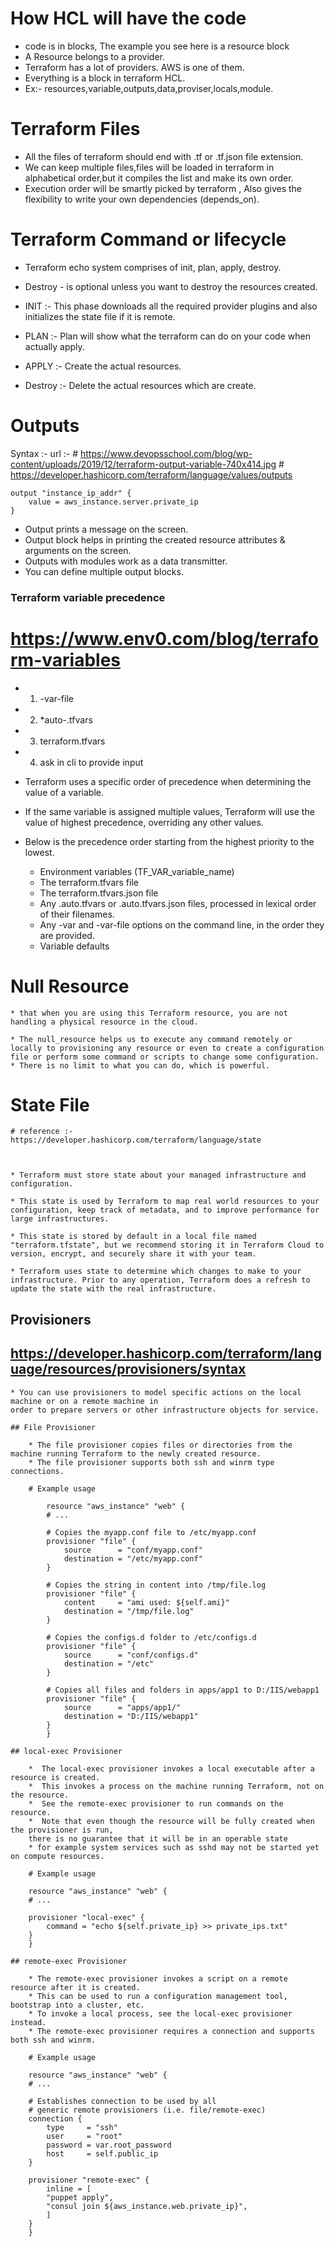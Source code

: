 # How HCL will have the code
* code is in blocks, The example you see here is a resource block
* A Resource belongs to a provider.
* Terraform has a lot of providers. AWS is one of them.
* Everything is a block in terraform HCL.
* Ex:- resources,variable,outputs,data,proviser,locals,module.

# Terraform Files
* All the files of terraform should end with .tf or .tf.json file extension.
* We can keep multiple files,files will be loaded in terraform in alphabetical order,but it compiles the list and make its own order.
* Execution order will be smartly picked by terraform , Also gives the flexibility to write your own dependencies (depends_on).

# Terraform Command or lifecycle
* Terraform echo system comprises of init, plan, apply, destroy.
* Destroy - is optional unless you want to destroy the resources created.

* INIT    :- This phase downloads all the required provider plugins and also initializes the state file if it is remote.
* PLAN    :- Plan will show what the terraform can do on your code when actually apply.
* APPLY   :- Create the actual resources.
* Destroy :- Delete the actual resources which are create. 

# Outputs
 Syntax :-
    url :- # https://www.devopsschool.com/blog/wp-content/uploads/2019/12/terraform-output-variable-740x414.jpg
           # https://developer.hashicorp.com/terraform/language/values/outputs

    output "instance_ip_addr" {
        value = aws_instance.server.private_ip
    }

* Output prints a message on the screen.
* Output block helps in printing the created resource attributes & arguments on the screen.
* Outputs with modules work as a data transmitter.
* You can define multiple output blocks.


### Terraform variable precedence 

# https://www.env0.com/blog/terraform-variables


* 1. -var-file
* 2. *auto-.tfvars
* 3. terraform.tfvars
* 4. ask in cli to provide input

* Terraform uses a specific order of precedence when determining the value of a variable. 
* If the same variable is assigned multiple values, Terraform will use the value of highest precedence, 
  overriding any other values. 
* Below is the precedence order starting from the highest priority to the lowest.

    * Environment variables (TF_VAR_variable_name)
    * The terraform.tfvars file
    * The terraform.tfvars.json file
    * Any .auto.tfvars or .auto.tfvars.json files, processed in lexical order of their filenames.
    * Any -var and -var-file options on the command line, in the order they are provided.
    * Variable defaults


# Null Resource 
   
    * that when you are using this Terraform resource, you are not handling a physical resource in the cloud.

    * The null_resource helps us to execute any command remotely or locally to provisioning any resource or even to create a configuration file or perform some command or scripts to change some configuration.
    * There is no limit to what you can do, which is powerful. 

# State File

    # reference :- https://developer.hashicorp.com/terraform/language/state



    * Terraform must store state about your managed infrastructure and configuration. 
    
    * This state is used by Terraform to map real world resources to your configuration, keep track of metadata, and to improve performance for large infrastructures.

    * This state is stored by default in a local file named "terraform.tfstate", but we recommend storing it in Terraform Cloud to version, encrypt, and securely share it with your team.

    * Terraform uses state to determine which changes to make to your infrastructure. Prior to any operation, Terraform does a refresh to update the state with the real infrastructure.


## Provisioners

## https://developer.hashicorp.com/terraform/language/resources/provisioners/syntax

    * You can use provisioners to model specific actions on the local machine or on a remote machine in 
    order to prepare servers or other infrastructure objects for service.

    ## File Provisioner 
     
        * The file provisioner copies files or directories from the machine running Terraform to the newly created resource. 
        * The file provisioner supports both ssh and winrm type connections.

        # Example usage

            resource "aws_instance" "web" {
            # ...

            # Copies the myapp.conf file to /etc/myapp.conf
            provisioner "file" {
                source      = "conf/myapp.conf"
                destination = "/etc/myapp.conf"
            }

            # Copies the string in content into /tmp/file.log
            provisioner "file" {
                content     = "ami used: ${self.ami}"
                destination = "/tmp/file.log"
            }

            # Copies the configs.d folder to /etc/configs.d
            provisioner "file" {
                source      = "conf/configs.d"
                destination = "/etc"
            }

            # Copies all files and folders in apps/app1 to D:/IIS/webapp1
            provisioner "file" {
                source      = "apps/app1/"
                destination = "D:/IIS/webapp1"
            }
            }

    ## local-exec Provisioner
        
        *  The local-exec provisioner invokes a local executable after a resource is created.
        *  This invokes a process on the machine running Terraform, not on the resource. 
        *  See the remote-exec provisioner to run commands on the resource.
        *  Note that even though the resource will be fully created when the provisioner is run, 
        there is no guarantee that it will be in an operable state         
        * for example system services such as sshd may not be started yet on compute resources.

        # Example usage

        resource "aws_instance" "web" {
        # ...

        provisioner "local-exec" {
            command = "echo ${self.private_ip} >> private_ips.txt"
        }
        }

    ## remote-exec Provisioner

        * The remote-exec provisioner invokes a script on a remote resource after it is created. 
        * This can be used to run a configuration management tool, bootstrap into a cluster, etc. 
        * To invoke a local process, see the local-exec provisioner instead. 
        * The remote-exec provisioner requires a connection and supports both ssh and winrm.

        # Example usage

        resource "aws_instance" "web" {
        # ...

        # Establishes connection to be used by all
        # generic remote provisioners (i.e. file/remote-exec)
        connection {
            type     = "ssh"
            user     = "root"
            password = var.root_password
            host     = self.public_ip
        }

        provisioner "remote-exec" {
            inline = [
            "puppet apply",
            "consul join ${aws_instance.web.private_ip}",
            ]
        }
        }

